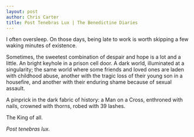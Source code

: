 ```yaml
---
layout: post
author: Chris Carter
title: Post Tenebras Lux | The Benedictine Diaries
---
```


I often oversleep. On those days, being late to work is worth skipping a few waking minutes of existence.

Sometimes, the sweetest combination of despair and hope is a lot and a little. An bright keyhole in a prison cell door. A dark world, illuminated at a singularity; the same world where some friends and loved ones are laden with childhood abuse, another with the tragic loss of their young son in a housefire, and another with their enduring shame because of sexual assault.

A pinprick in the dark fabric of history: a Man on a Cross, enthroned with nails, crowned with thorns, robed with 39 lashes.

The King of all.

_Post tenebras lux._
